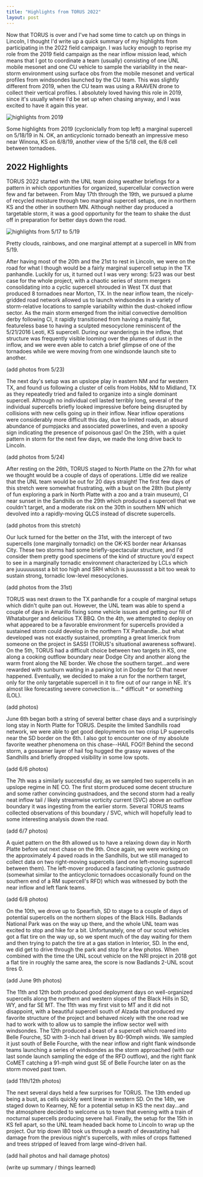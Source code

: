 ```yaml
---
title: "Highlights from TORUS 2022"
layout: post
---
```


Now that TORUS is over and I've had some time to catch up on things in Lincoln, I thought I'd write up a quick summary of my highlights from participating in the 2022 field campaign. I was lucky enough to reprise my role from the 2019 field campaign as the near inflow mission lead, which means that I got to coordinate a team (usually) consisting of one UNL mobile mesonet and one CU vehicle to sample the variability in the near-storm environment using surface obs from the mobile mesonet and vertical profiles from windsondes launched by the CU team. This was slightly different from 2019, when the CU team was using a RAAVEN drone to collect their vertical profiles. I absolutely loved having this role in 2019, since it's usually where I'd be set up when chasing anyway, and I was excited to have it again this year.



![highlights from 2019](/photos/2019highlight.png)

Some highlights from 2019 (cycloniclally from top left) a marginal supercell on 5/18/19 in N. OK, an anticyclonic tornado beneath an impressive meso near Winona, KS on 6/8/19, another view of the 5/18 cell, the 6/8 cell between tornadoes.

## 2022 Highlights

TORUS 2022 started with the UNL team doing weather briefings for a pattern in which opportunities for organized, supercellular convection were few and far between. From May 17th through the 19th, we pursued a plume of recycled moisture through two marginal supercell setups, one in northern KS and the other in southern MN. Although neither day produced a targetable storm, it was a good opportunity for the team to shake the dust off in preparation for better days down the road.

![highlights from 5/17 to 5/19](/photos/MN1highlight.png)

Pretty clouds, rainbows, and one marginal attempt at a supercell in MN from 5/19.

After having most of the 20th and the 21st to rest in Lincoln, we were on the road for what I though would be a fairly marginal supercell setup in the TX panhandle. Luckily for us, it turned out I was very wrong: 5/23 was our best case for the whole project, with a chaotic series of storm mergers consolidating into a cyclic supercell shrouded in West TX dust that produced 8 tornadoes near Morton, TX. In the near inflow team, the nicely-gridded road network allowed us to launch windsondes in a variety of storm-relative locations to sample variability within the dust-choked inflow sector. As the main storm emerged from the initial convective demolition derby following CI, it rapidly transitioned from having a mainly flat, featureless base to having a sculpted mesocyclone reminiscent of the 5/21/2016 Leoti, KS supercell. During our wanderings in the inflow, that structure was frequently visible looming over the plumes of dust in the inflow, and we were even able to catch a brief glimpse of one of the tornadoes while we were moving from one windsonde launch site to another.

(add photos from 5/23)

The next day's setup was an upslope play in eastern NM and far western TX, and found us following a cluster of cells from Hobbs, NM to Midland, TX as they repeatedly tried and failed to organize into a single dominant supercell. Although no individual cell lasted terribly long, several of the individual supercells briefly looked impressive before being disrupted by collisions with new cells going up in their inflow. Near inflow operations were considerably more difficult this day, due to limited roads, an absurd abundance of pumpjacks and associated powerlines, and even a spooky sign indicating the presence of poisonous gas! On the 25th, with a quiet pattern in storm for the next few days, we made the long drive back to Lincoln.

(add photos from 5/24)

After resting on the 26th, TORUS staged to North Platte on the 27th for what we thought would be a couple of days of operations. Little did we realize that the UNL team would be out for 20 days straight! The first few days of this stretch were somewhat frustrating, with a bust on the 28th (but plenty of fun exploring a park in North Platte with a zoo and a train museum), CI near sunset in the Sandhills on the 29th which produced a supercell that we couldn't target, and a moderate risk on the 30th in southern MN which devolved into a rapidly-moving QLCS instead of discrete supercells. 

(add photos from this stretch)

Our luck turned for the better on the 31st, with the intercept of two supercells (one marginally tornadic) on the OK-KS border near Arkansas City. These two storms had some briefly-spectacular structure, and I'd consider them pretty good specimens of the kind of structure you'd expect to see in a marginally tornadic environment characterized by LCLs which are juuuuuussst a bit too high and SRH which is juuussssst a bit too weak to sustain strong, tornadic low-level mesocyclones. 

(add photos from the 31st)

TORUS was next drawn to the TX panhandle for a couple of marginal setups which didn't quite pan out. However, the UNL team was able to spend a couple of days in Amarillo fixing some vehicle issues and getting our fill of Whataburger and delicious TX BBQ. On the 4th, we attempted to deploy on what appeared to be a favorable environment for supercells provided a sustained storm could develop in the northern TX Panhandle...but what developed was not exactly sustained, prompting a great limerick from someone on the project in SASSI (TORUS's situational awareness software). On the 5th, TORUS had a difficult choice between two targets in KS, one along a cooking outflow boundary near Dodge City and another along the warm front along the NE border. We chose the southern target...and were rewarded with sunburn waiting in a parking lot in Dodge for CI that never happened. Eventually, we decided to make a run for the northern target, only for the only targetable supercell in it to fire out of our range in NE. It's almost like forecasting severe convection is... * difficult * or something (LOL).

(add photos)

June 6th began both a string of several better chase days and a surprisingly long stay in North Platte for TORUS. Despite the limited Sandhills road network, we were able to get good deployments on two crisp LP supercells near the SD border on the 6th. I also got to encounter one of my absolute favorite weather phenomena on this chase--HAIL FOG!! Behind the second storm, a gossamer layer of hail fog hugged the grassy waves of the Sandhills and briefly dropped visibility in some low spots.

(add 6/6 photos)

The 7th was a similarly successful day, as we sampled two supercells in an upslope regime in NE CO. The first storm produced some decent structure and some rather convincing gustnadoes, and the second storm had a really neat inflow tail / likely streamwise vorticity current (SVC) above an outflow boundary it was ingesting from the earlier storm. Several TORUS teams collected observations of this boundary / SVC, which will hopefully lead to some interesting analysis down the road.

(add 6/7 photos)

A quiet pattern on the 8th allowed us to have a relaxing down day in North Platte before out next chase on the 9th. Once again, we were working on the approximately 4 paved roads in the Sandhills, but we still managed to collect data on two right-moving supercells (and one left-moving supercell between them). The left-mover produced a fascinating cyclonic gustnado (somewhat similar to the anticyclonic tornadoes occasionally found on the southern end of a RM supercell's RFD) which was witnessed by both the near inflow and left flank teams.

(add 6/8 photos)

On the 10th, we drove up to Spearfish, SD to stage to a couple of days of potential supercells on the northern slopes of the Black Hills. Badlands National Park was on the way up there, and the whole UNL team was excited to stop and hike for a bit. Unfortunately, one of our scout vehicles got a flat tire on the way up, so we spent much of the day waiting for them and then trying to patch the tire at a gas station in Interior, SD. In the end, we did get to drive through the park and stop for a few photos. When combined with the time the UNL scout vehicle on the NRI project in 2018 got a flat tire in roughly the same area, the score is now Badlands 2-UNL scout tires 0.

(add June 9th photos)

The 11th and 12th both produced good deployment days on well-organized supercells along the northern and western slopes of the Black Hills in SD, WY, and far SE MT. The 11th was my first visit to MT and it did not disappoint, with a beautiful supercell south of Alzada that produced my favorite structure of the project and behaved nicely with the one road we had to work with to allow us to sample the inflow sector well with windsondes. The 12th produced a beast of a supercell which roared into Belle Fourche, SD with 3-inch hail driven by 80-90mph winds. We sampled it just south of Belle Fourche, with the near inflow and right flank windsonde teams launching a series of windsondes as the storm approached (with our last sonde launch sampling the edge of the RFD outflow), and the right flank CoMET catching a 91-mph wind gust SE of Belle Fourche later on as the storm moved past town.

(add 11th/12th photos)

The next several days held a few surprises for TORUS. The 13th ended up being a bust, as cells quickly went linear in western SD. On the 14th, we staged down to Kearney, NE for a potential setup in KS the next day...and the atmosphere decided to welcome us to town that evening with a train of nocturnal supercells producing severe hail. Finally, the setup for the 15th in KS fell apart, so the UNL team headed back home to Lincoln to wrap up the project. Our trip down I80 took us through a swath of devastating hail damage from the previous night's supercells, with miles of crops flattened and trees stripped of leaved from large wind-driven hail.

(add hail photos and hail damage photos)

(write up summary / things learned)


